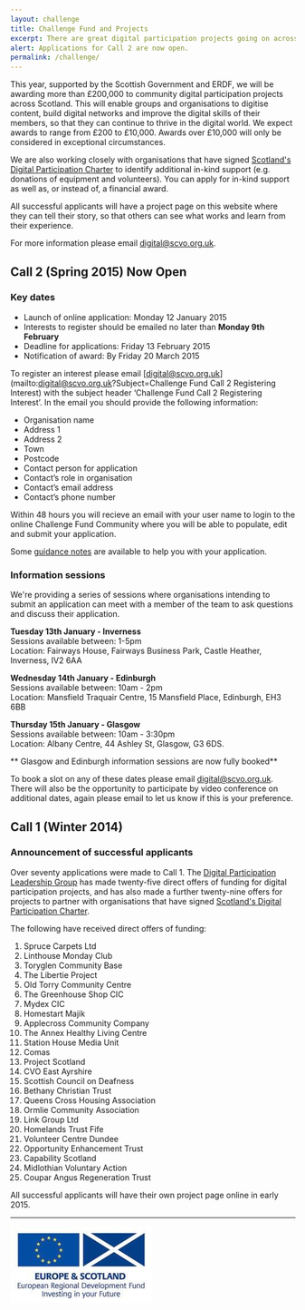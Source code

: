 ```yaml
---
layout: challenge
title: Challenge Fund and Projects
excerpt: There are great digital participation projects going on across Scotland. We want to support existing projects to do more, and encourage new projects to get started.
alert: Applications for Call 2 are now open.
permalink: /challenge/
---
```


This year, supported by the Scottish Government and ERDF, we will be awarding more than £200,000 to community digital participation projects across Scotland. This will enable groups and organisations to digitise content, build digital networks and improve the digital skills of their members, so that they can continue to thrive in the digital world. We expect awards to range from £200 to £10,000. Awards over £10,000 will only be considered in exceptional circumstances.

We are also working closely with organisations that have signed [Scotland's Digital Participation Charter](/charter/) to identify additional in-kind support (e.g. donations of equipment and volunteers). You can apply for in-kind support as well as, or instead of, a financial award.

All successful applicants will have a project page on this website where they can tell their story, so that others can see what works and learn from their experience.

For more information please email [digital@scvo.org.uk](mailto:digital@scvo.org.uk).

## Call 2 (Spring 2015) **Now Open** 

### Key dates

- Launch of online application: Monday 12 January 2015
- Interests to register should be emailed no later than **Monday 9th February**
- Deadline for applications: Friday 13 February 2015
- Notification of award: By Friday 20 March 2015

To register an interest please email [digital@scvo.org.uk](mailto:digital@scvo.org.uk?Subject=Challenge Fund Call 2 Registering Interest) with the subject header ‘Challenge Fund Call 2 Registering Interest’. In the email you should provide the following information:  

- Organisation name 
- Address 1
- Address 2 
- Town 
- Postcode 
- Contact person for application 
- Contact’s role in organisation 
- Contact’s email address 
- Contact’s phone number 

Within 48 hours you will recieve an email with your user name to login to the online Challenge Fund Community where you will be able to populate, edit and submit your application. 

Some [guidance notes](/challenge/guidance/) are available to help you with your application.

### Information sessions

We're providing a series of sessions where organisations intending to submit an application can meet with a member of the team to ask questions and discuss their application. 

**Tuesday 13th January - Inverness**  
Sessions available between: 1-5pm  
Location: Fairways House, Fairways Business Park, Castle Heather, Inverness, IV2 6AA

**Wednesday 14th January - Edinburgh**  
Sessions available between: 10am - 2pm  
Location: Mansfield Traquair Centre, 15 Mansfield Place, Edinburgh, EH3 6BB

**Thursday 15th January - Glasgow**  
Sessions available between: 10am - 3:30pm  
Location: Albany Centre, 44 Ashley St, Glasgow, G3 6DS. 

** Glasgow and Edinburgh information sessions are now fully booked**

To book a slot on any of these dates please email [digital@scvo.org.uk](mailto:digital@scvo.org.uk). There will also be the opportunity to participate by video conference on additional dates, again please email to let us know if this is your preference. 

## Call 1 (Winter 2014)

### Announcement of successful applicants

Over seventy applications were made to Call 1. The [Digital Participation Leadership Group](/about/) has made twenty-five direct offers of funding for digital participation projects, and has also made a further twenty-nine offers for projects to partner with organisations that have signed [Scotland's Digital Participation Charter](/charter/).

The following have received direct offers of funding:

1. Spruce Carpets Ltd
2. Linthouse Monday Club
3. Toryglen Community Base
4. The Libertie Project
5. Old Torry Community Centre
6. The Greenhouse Shop CIC
7. Mydex CIC
8. Homestart Majik
9. Applecross Community Company
10. The Annex Healthy Living Centre
11. Station House Media Unit
12. Comas
13. Project Scotland
14. CVO East Ayrshire
15. Scottish Council on Deafness
16. Bethany Christian Trust
17. Queens Cross Housing Association
18. Ormlie Community Association
19. Link Group Ltd
20. Homelands Trust Fife
21. Volunteer Centre Dundee
22. Opportunity Enhancement Trust
23. Capability Scotland
24. Midlothian Voluntary Action
25. Coupar Angus Regeneration Trust

All successful applicants will have their own project page online in early 2015.

---

![ERDF](/images/erdf.jpg)
